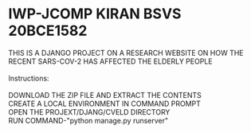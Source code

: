 # IWP-JCOMP KIRAN BSVS 20BCE1582
THIS IS A DJANGO PROJECT ON A RESEARCH WEBSITE ON HOW THE RECENT SARS-COV-2 HAS AFFECTED THE ELDERLY PEOPLE
<br><br> 
Instructions:<br><br>
DOWNLOAD THE ZIP FILE AND EXTRACT THE CONTENTS<br>
CREATE A LOCAL ENVIRONMENT IN COMMAND PROMPT<br>
OPEN THE PROJEXT/DJANG/CVELD DIRECTORY<br>
RUN COMMAND-"python manage.py runserver"<br>
